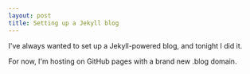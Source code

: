 ```yaml
---
layout: post
title: Setting up a Jekyll blog
---
```


I've always wanted to set up a Jekyll-powered blog, and tonight I did it.

For now, I'm hosting on GitHub pages with a brand new .blog domain.